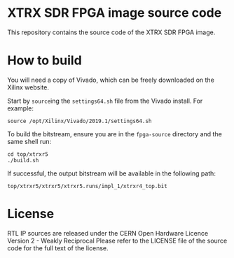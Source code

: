 # XTRX SDR FPGA image source code
This repository contains the source code of the XTRX SDR FPGA image.

# How to build

You will need a copy of Vivado, which can be freely downloaded on the Xilinx website.

Start by `source`ing the `settings64.sh` file from the Vivado install. For example:
```
source /opt/Xilinx/Vivado/2019.1/settings64.sh
```

To build the bitstream, ensure you are in the `fpga-source` directory and the same shell run:
```
cd top/xtrxr5
./build.sh
```

If successful, the output bitstream will be available in the following path:
```
top/xtrxr5/xtrxr5/xtrxr5.runs/impl_1/xtrxr4_top.bit
```

# License
RTL IP sources are released under the CERN Open Hardware Licence Version 2 - Weakly Reciprocal
Please refer to the LICENSE file of the source code for the full text of the license.
